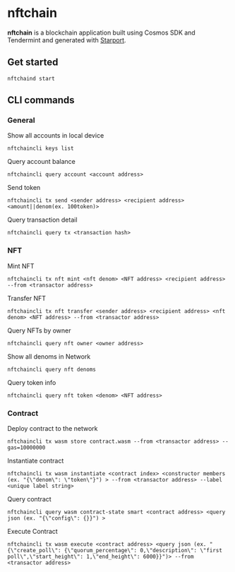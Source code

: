 # nftchain

**nftchain** is a blockchain application built using Cosmos SDK and Tendermint and generated with [Starport](https://github.com/tendermint/starport).

## Get started

```
nftchaind start
```
## CLI commands

### General

Show all accounts in local device

```nftchaincli keys list```

Query account balance

```nftchaincli query account <account address>```

Send token

```nftchaincli tx send <sender address> <recipient address> <amount||denom(ex. 100token)>```

Query transaction detail

```nftchaincli query tx <transaction hash>```
 
### NFT

Mint NFT

```nftchaincli tx nft mint <nft denom> <NFT address> <recipient address> --from <transactor address>```

Transfer NFT

```nftchaincli tx nft transfer <sender address> <recipient address> <nft denom> <NFT address> --from <transactor address>```

Query NFTs by owner

```nftchaincli query nft owner <owner address>```

Show all denoms in Network

```nftchaincli query nft denoms```
 
Query token info

```nftchaincli query nft token <denom> <NFT address>```

### Contract

Deploy contract to the network 

```nftchaincli tx wasm store contract.wasm --from <transactor address> --gas=10000000 ```

Instantiate contract

```nftchaincli tx wasm instantiate <contract index> <constructor members (ex. "{\"denom\": \"token\"}") > --from <transactor address> --label <unique label string>```


Query contract

```nftchaincli query wasm contract-state smart <contract address> <query json (ex. "{\"config\": {}}") >```

Execute Contract

```nftchaincli tx wasm execute <contract address> <query json (ex. "{\"create_poll\": {\"quorum_percentage\": 0,\"description\": \"first poll\",\"start_height\": 1,\"end_height\": 6000}}")> --from <transactor address>```
